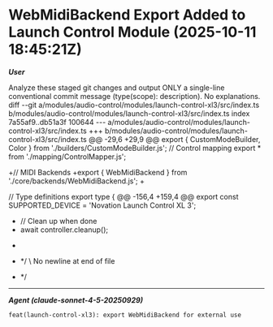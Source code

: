 <!-- Generated by SpecStory -->

# WebMidiBackend Export Added to Launch Control Module (2025-10-11 18:45:21Z)

<!-- Claude Code Session 0b5a3b05-e86d-4d25-9a5b-84bcb12b9a40 (2025-10-11_18-45-21Z) -->

_**User**_

Analyze these staged git changes and output ONLY a single-line conventional commit message (type(scope): description). No explanations.
diff --git a/modules/audio-control/modules/launch-control-xl3/src/index.ts b/modules/audio-control/modules/launch-control-xl3/src/index.ts
index 7a55af9..db51a3f 100644
--- a/modules/audio-control/modules/launch-control-xl3/src/index.ts
+++ b/modules/audio-control/modules/launch-control-xl3/src/index.ts
@@ -29,6 +29,9 @@ export { CustomModeBuilder, Color } from './builders/CustomModeBuilder.js';
 // Control mapping
 export * from './mapping/ControlMapper.js';
 
+// MIDI Backends
+export { WebMidiBackend } from './core/backends/WebMidiBackend.js';
+
 
 // Type definitions
 export type {
@@ -156,4 +159,4 @@ export const SUPPORTED_DEVICE = 'Novation Launch Control XL 3';
  * // Clean up when done
  * await controller.cleanup();
  * ```
- */
\ No newline at end of file
+ */


---

_**Agent (claude-sonnet-4-5-20250929)**_

```
feat(launch-control-xl3): export WebMidiBackend for external use
```


